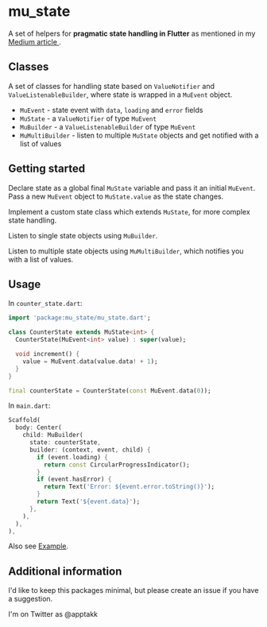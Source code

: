# mu_state

A set of helpers for **pragmatic state handling in Flutter** as mentioned in my [Medium article ](https://medium.com/@erlendf/pragmatic-state-handling-in-flutter-d8c9bf5d7d2).

## Classes

A set of classes for handling state based on `ValueNotifier` and `ValueListenableBuilder`, where state is wrapped in a `MuEvent` object.

- `MuEvent` - state event with `data`, `loading` and `error` fields
- `MuState` - a `ValueNotifier` of type `MuEvent`
- `MuBuilder` - a `ValueListenableBuilder` of type `MuEvent`
- `MuMultiBuilder` - listen to multiple `MuState` objects and get notified with a list of values 

## Getting started

Declare state as a global final `MuState` variable and pass it an initial
`MuEvent`. Pass a new `MuEvent` object to `MuState.value` as the state changes.

Implement a custom state class which extends `MuState`, for more complex state handling.

Listen to single state objects using `MuBuilder`.

Listen to multiple state objects using `MuMultiBuilder`, which notifies you with a list of values.

## Usage

In `counter_state.dart`:

```Dart
import 'package:mu_state/mu_state.dart';

class CounterState extends MuState<int> {
  CounterState(MuEvent<int> value) : super(value);

  void increment() {
    value = MuEvent.data(value.data! + 1);
  }
}

final counterState = CounterState(const MuEvent.data(0));
```

In `main.dart`:

```Dart
Scaffold(
  body: Center(
    child: MuBuilder(
      state: counterState,
      builder: (context, event, child) {
        if (event.loading) {
          return const CircularProgressIndicator();
        }
        if (event.hasError) {
          return Text('Error: ${event.error.toString()}');
        }
        return Text('${event.data}');
      },
    ),
  ),
),
```

Also see [Example](./example/).

## Additional information

I'd like to keep this packages minimal, but please create an issue if you have a
suggestion.

I'm on Twitter as @apptakk

